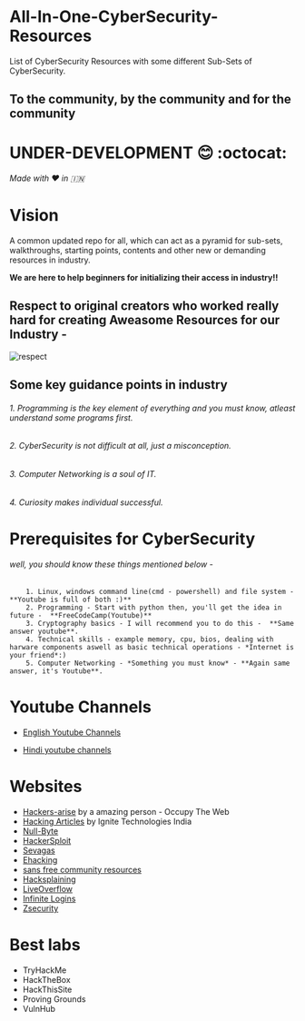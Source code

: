 # All-In-One-CyberSecurity-Resources
List of CyberSecurity Resources with some different Sub-Sets of CyberSecurity.
## To the community, by the community and for the community
# UNDER-DEVELOPMENT :blush: :octocat:
###### *Made with :heart: in :india:*
 
# Vision  
A common updated repo for all, which can act as a pyramid for sub-sets, walkthroughs, starting points, contents and other new or demanding resources in industry. 

**We are here to help beginners for initializing their access in industry!!**

## Respect to  original creators who worked really hard for creating Aweasome Resources for our Industry -

![respect](https://user-images.githubusercontent.com/71017420/187759532-30ab6b9b-416a-475c-9915-26f71c91c0ca.jpeg)

## Some key guidance points in industry

  ###### 1. Programming is the key element of everything and you must know, atleast understand some programs first.
  ###### 2. CyberSecurity is not difficult at all, just a misconception.
  ###### 3. Computer Networking is a soul of IT.
  ###### 4. *Curiosity* makes individual successful. 

# Prerequisites for CyberSecurity

###### well, you should know these things mentioned below - 
        1. Linux, windows command line(cmd - powershell) and file system - **Youtube is full of both :)**
        2. Programming - Start with python then, you'll get the idea in future -  **FreeCodeCamp(Youtube)**
        3. Cryptography basics - I will recommend you to do this -  **Same answer youtube**.
        4. Technical skills - example memory, cpu, bios, dealing with harware components aswell as basic technical operations - *Internet is your friend*:)
        5. Computer Networking - *Something you must know* - **Again same answer, it's Youtube**.

# Youtube Channels

* [English Youtube Channels](https://github.com/vatsalgupta67/All-in-one-CyberSecurity-Resources/blob/main/Common-English-Youtube-Channels)


* [Hindi youtube channels](https://github.com/vatsalgupta67/All-in-one-CyberSecurity-Resources/blob/main/Common-Hindi-Youtube-Channels)

# Websites

* [Hackers-arise](https://www.hackers-arise.com) by a amazing person - Occupy The Web
* [Hacking Articles](https://www.hackingarticles.in) by Ignite Technologies India
* [Null-Byte](https://null-byte.wonderhowto.com) 
* [HackerSploit](https://hackersploit.org)
* [Sevagas](https://blog.sevagas.com)
* [Ehacking](https://www.ehacking.net)
* [sans free community resources](https://www.sans.org/security-resources/?msc=main-nav)
* [Hacksplaining](https://www.hacksplaining.com)
* [LiveOverflow](https://liveoverflow.com)
* [Infinite Logins](https://infinitelogins.com)
* [Zsecurity](https://zsecurity.org/hacking-and-security)

# Best labs

* TryHackMe
* HackTheBox
* HackThisSite
* Proving Grounds
* VulnHub



